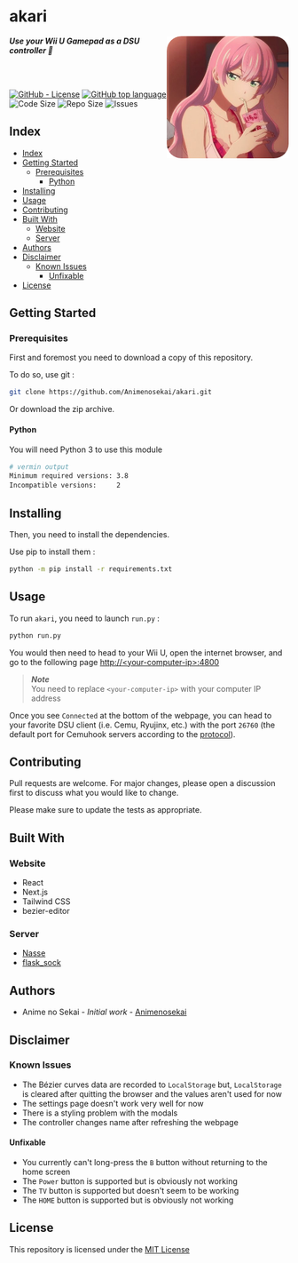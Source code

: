 # akari

<img src="./assets/akari.png" alt="Akari" align="right" height="220px">

***Use your Wii U Gamepad as a DSU controller 🧃***

<br>
<br>

[![GitHub - License](https://img.shields.io/github/license/Animenosekai/akari)](https://github.com/Animenosekai/akari/blob/master/LICENSE)
[![GitHub top language](https://img.shields.io/github/languages/top/Animenosekai/akari)](https://github.com/Animenosekai/akari)
![Code Size](https://img.shields.io/github/languages/code-size/Animenosekai/akari)
![Repo Size](https://img.shields.io/github/repo-size/Animenosekai/akari)
![Issues](https://img.shields.io/github/issues/Animenosekai/akari)

## Index

- [Index](#index)
- [Getting Started](#getting-started)
  - [Prerequisites](#prerequisites)
    - [Python](#python)
- [Installing](#installing)
- [Usage](#usage)
- [Contributing](#contributing)
- [Built With](#built-with)
  - [Website](#website)
  - [Server](#server)
- [Authors](#authors)
- [Disclaimer](#disclaimer)
  - [Known Issues](#known-issues)
    - [Unfixable](#unfixable)
- [License](#license)

## Getting Started

### Prerequisites

First and foremost you need to download a copy of this repository.

To do so, use git :

```bash
git clone https://github.com/Animenosekai/akari.git
```

Or download the zip archive.

#### Python

You will need Python 3 to use this module

```bash
# vermin output
Minimum required versions: 3.8
Incompatible versions:     2
```

## Installing

Then, you need to install the dependencies.

Use pip to install them :

```bash
python -m pip install -r requirements.txt
```

## Usage

To run `akari`, you need to launch `run.py` :

```bash
python run.py
```

You would then need to head to your Wii U, open the internet browser, and go to the following page [http://\<your-computer-ip\>:4800](http://<your-computer-ip>:4800)

> ***Note***  
> You need to replace `<your-computer-ip>` with your computer IP address

Once you see `Connected` at the bottom of the webpage, you can head to your favorite DSU client (i.e. Cemu, Ryujinx, etc.) with the port `26760` (the default port for Cemuhook servers according to the [protocol](https://github.com/v1993/cemuhook-protocol)).

## Contributing

Pull requests are welcome. For major changes, please open a discussion first to discuss what you would like to change.

Please make sure to update the tests as appropriate.

## Built With

### Website

- React
- Next.js
- Tailwind CSS
- bezier-editor

### Server

- [Nasse](https://github.com/Animenosekai/nasse)
- [flask_sock](https://github.com/miguelgrinberg/flask-sock)

## Authors

- Anime no Sekai *- Initial work -* [Animenosekai](https://github.com/Animenosekai)

## Disclaimer

### Known Issues

- The Bézier curves data are recorded to `LocalStorage` but, `LocalStorage` is cleared after quitting the browser and the values aren't used for now
- The settings page doesn't work very well for now
- There is a styling problem with the modals
- The controller changes name after refreshing the webpage

#### Unfixable

- You currently can't long-press the `B` button without returning to the home screen
- The `Power` button is supported but is obviously not working
- The `TV` button is supported but doesn't seem to be working
- The `HOME` button is supported but is obviously not working

## License

This repository is licensed under the [MIT License](./LICENSE)
